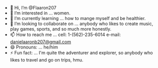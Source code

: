 - 👋 Hi, I’m @Flaaron207
- 👀 I’m interested in ... women.
- 🌱 I’m currently learning ... how to mange myself and be healthier.
- 💞️ I’m looking to collaborate on ... anybody who likes to create music, play games, sports, and so much more honestly.
- 📫 How to reach me ... cell: 1-(562)-235-6014 e-mail: danielaaronb207@gmail.com 
- 😄 Pronouns: ... he/him
- ⚡ Fun fact: ... I'm quite the adventurer and explorer, so anybody who likes to travel and go on trips, hmu.
<!---
Flaaron207/Flaaron207 is a ✨ special ✨ repository because its `README.md` (this file) appears on your GitHub profile.
You can click the Preview link to take a look at your changes.
--->
